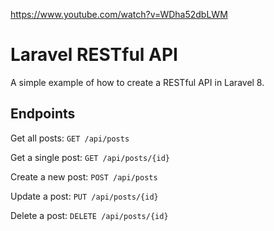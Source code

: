 https://www.youtube.com/watch?v=WDha52dbLWM

# Laravel RESTful API

A simple example of how to create a RESTful API in Laravel 8.

## Endpoints

Get all posts: `GET /api/posts`

Get a single post: `GET /api/posts/{id}`

Create a new post: `POST /api/posts`

Update a post: `PUT /api/posts/{id}`

Delete a post: `DELETE /api/posts/{id}`
